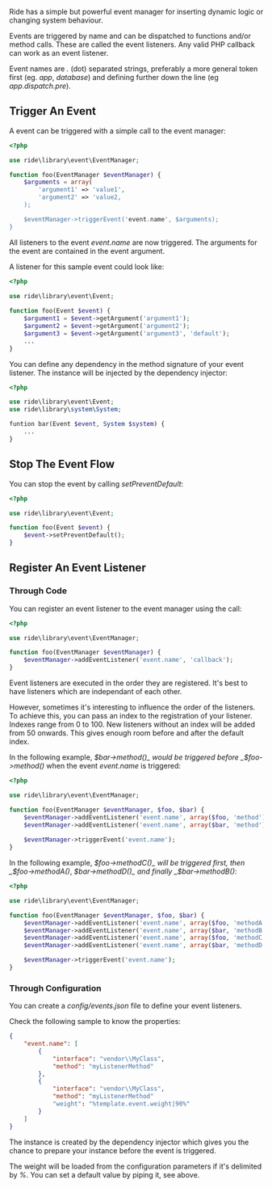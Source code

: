 Ride has a simple but powerful event manager for inserting dynamic logic or changing system behaviour.

Events are triggered by name and can be dispatched to functions and/or method calls. 
These are called the event listeners. Any valid PHP callback can work as an event listener.

Event names are _._ (dot) separated strings, preferably a more general token first (eg. _app_, _database_) and defining further down the line (eg _app.dispatch.pre_).

## Trigger An Event

A event can be triggered with a simple call to the event manager:

```php
<?php 

use ride\library\event\EventManager;

function foo(EventManager $eventManager) {    
    $arguments = array(
        'argument1' => 'value1',
        'argument2' => 'value2,
    );

    $eventManager->triggerEvent('event.name', $arguments);
}
```
    
All listeners to the event _event.name_ are now triggered. 
The arguments for the event are contained in the event argument. 

A listener for this sample event could look like:

```php
<?php
 
use ride\library\event\Event;

function foo(Event $event) {
    $argument1 = $event->getArgument('argument1');
    $argument2 = $event->getArgument('argument2');
    $argument3 = $event->getArgument('argument3', 'default');
    ...
}
```
    
You can define any dependency in the method signature of your event listener.
The instance will be injected by the dependency injector:

```php
<?php

use ride\library\event\Event;    
use ride\library\system\System;

funtion bar(Event $event, System $system) {
    ...
}
```
    
## Stop The Event Flow

You can stop the event by calling _setPreventDefault_:

```php
<?php

use ride\library\event\Event;

function foo(Event $event) {
    $event->setPreventDefault();
}
```
    
## Register An Event Listener

### Through Code

You can register an event listener to the event manager using the call:

```php
<?php

use ride\library\event\EventManager;

function foo(EventManager $eventManager) {
    $eventManager->addEventListener('event.name', 'callback');
}
```

Event listeners are executed in the order they are registered. 
It's best to have listeners which are independant of each other.

However, sometimes it's interesting to influence the order of the listeners.
To achieve this, you can pass an index to the registration of your listener. 
Indexes range from 0 to 100. 
New listeners without an index will be added from 50 onwards.
This gives enough room before and after the default index.

In the following example, _$bar->method()_ would be triggered before _$foo->method()_ when the event _event.name_ is triggered:

```php
<?php

use ride\library\event\EventManager;

function foo(EventManager $eventManager, $foo, $bar) {
    $eventManager->addEventListener('event.name', array($foo, 'method'));
    $eventManager->addEventListener('event.name', array($bar, 'method'), 10);
    
    $eventManager->triggerEvent('event.name');
}
```
    
In the following example, _$foo->methodC()_ will be triggered first, then _$foo->methodA()_, _$bar->methodD()_ and finally _$bar->methodB()_:

```php
<?php

use ride\library\event\EventManager;

function foo(EventManager $eventManager, $foo, $bar) {
    $eventManager->addEventListener('event.name', array($foo, 'methodA'));
    $eventManager->addEventListener('event.name', array($bar, 'methodB'), 70);
    $eventManager->addEventListener('event.name', array($foo, 'methodC'), 10);
    $eventManager->addEventListener('event.name', array($bar, 'methodD'));

    $eventManager->triggerEvent('event.name');
}
```
    
### Through Configuration

You can create a _config/events.json_ file to define your event listeners.

Check the following sample to know the properties:

```json
{
    "event.name": [
        {
            "interface": "vendor\\MyClass",
            "method": "myListenerMethod"
        },
        {
            "interface": "vendor\\MyClass",
            "method": "myListenerMethod"
            "weight": "%template.event.weight|90%"
        }
    ]
}
```

The instance is created by the dependency injector which gives you the chance to prepare your instance before the event is triggered.

The weight will be loaded from the configuration parameters if it's delimited by _%_.
You can set a default value by piping it, see above.
